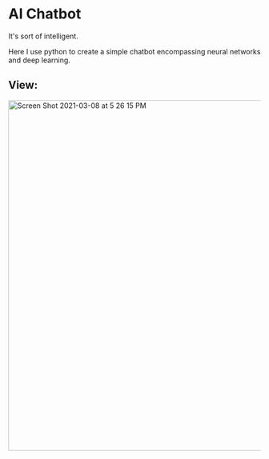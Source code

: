 # AI Chatbot
It's sort of intelligent. 

Here I use python to create a simple chatbot encompassing neural networks and deep learning. 

## View: 
<img width="701" alt="Screen Shot 2021-03-08 at 5 26 15 PM" src="https://user-images.githubusercontent.com/72639210/110390141-894acc00-8033-11eb-8338-2d06c2d8974c.png">
